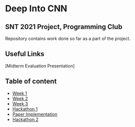 # Deep Into CNN
## SNT 2021 Project, Programming Club

Repository contains work done so far as a part of the project.

## Useful Links
[Midterm Evaluation Presentation]

## Table of content
- [Week 1](#Week1)
- [Week 2](#Week2)
- [Week 3](#Week3)
- [Hackathon 1](#Hackathon-1)
- [Paper Implementation](#PaperImplementation)
- [Hackathon 2](#Hackathon-2)
